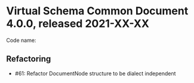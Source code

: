 # Virtual Schema Common Document 4.0.0, released 2021-XX-XX

Code name:

## Refactoring

* #61: Refactor DocumentNode structure to be dialect independent